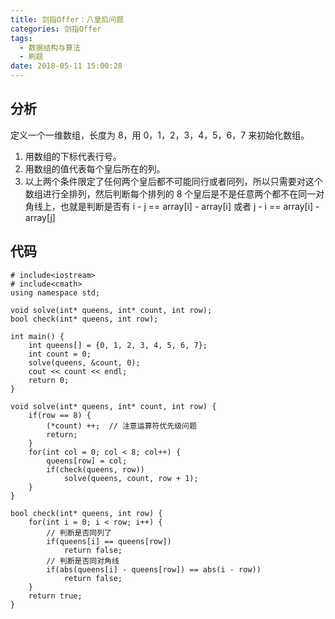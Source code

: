 ```yaml
---
title: 剑指Offer：八皇后问题
categories: 剑指Offer
tags:
  - 数据结构与算法
  - 刷题
date: 2018-05-11 15:00:28
---
```


## 分析
定义一个一维数组，长度为 8，用 0，1，2，3，4，5，6，7 来初始化数组。
1. 用数组的下标代表行号。
2. 用数组的值代表每个皇后所在的列。
3. 以上两个条件限定了任何两个皇后都不可能同行或者同列，所以只需要对这个数组进行全排列，然后判断每个排列的 8 个皇后是不是任意两个都不在同一对角线上，也就是判断是否有 i - j == array[i] - array[i] 或者 j - i == array[i] - array[j]

## 代码
```
# include<iostream>
# include<cmath>
using namespace std;

void solve(int* queens, int* count, int row);
bool check(int* queens, int row);

int main() {
    int queens[] = {0, 1, 2, 3, 4, 5, 6, 7};
    int count = 0;
    solve(queens, &count, 0);
    cout << count << endl;
    return 0;
}

void solve(int* queens, int* count, int row) {
    if(row == 8) {
        (*count) ++;  // 注意运算符优先级问题
        return;
    }
    for(int col = 0; col < 8; col++) {
        queens[row] = col;
        if(check(queens, row))
            solve(queens, count, row + 1);
    }
}

bool check(int* queens, int row) {
    for(int i = 0; i < row; i++) {
        // 判断是否同列了
        if(queens[i] == queens[row])
            return false;
        // 判断是否同对角线
        if(abs(queens[i] - queens[row]) == abs(i - row))
            return false;
    }
    return true;
}
```

